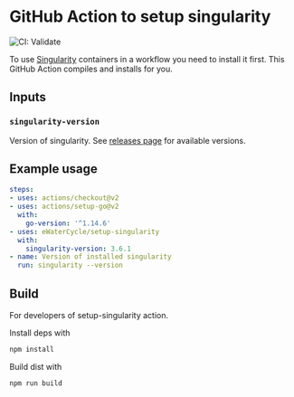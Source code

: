# GitHub Action to setup singularity

![CI: Validate](https://github.com/eWaterCycle/setup-singularity/workflows/Validate%20'setup-singularity'/badge.svg)

To use [Singularity](https://sylabs.io/singularity/) containers in a workflow you need to install it first. This GitHub Action compiles and installs for you.

## Inputs

### `singularity-version`

Version of singularity. See [releases page](https://github.com/hpcng/singularity/releases) for available versions.

## Example usage

```yaml
steps:
- uses: actions/checkout@v2
- uses: actions/setup-go@v2
  with:
    go-version: '^1.14.6'
- uses: eWaterCycle/setup-singularity
  with:
    singularity-version: 3.6.1
- name: Version of installed singularity
  run: singularity --version
```

## Build

For developers of setup-singularity action.

Install deps with

```bash
npm install
```

Build dist with

```bash
npm run build
```